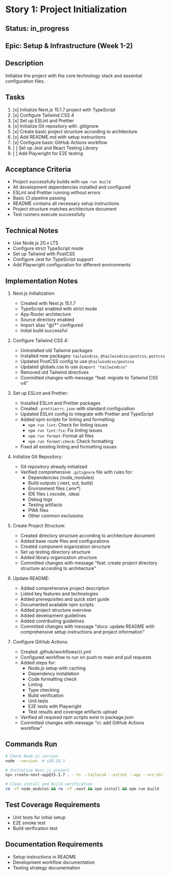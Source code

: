 # Story 1: Project Initialization

## Status: in_progress

## Epic: Setup & Infrastructure (Week 1-2)

## Description

Initialize the project with the core technology stack and essential configuration files.

## Tasks

1. [x] Initialize Next.js 15.1.7 project with TypeScript
2. [x] Configure Tailwind CSS 4
3. [x] Set up ESLint and Prettier
4. [x] Initialize Git repository with .gitignore
5. [x] Create basic project structure according to architecture
6. [x] Add README.md with setup instructions
7. [x] Configure basic GitHub Actions workflow
8. [ ] Set up Jest and React Testing Library
9. [ ] Add Playwright for E2E testing

## Acceptance Criteria

- Project successfully builds with `npm run build`
- All development dependencies installed and configured
- ESLint and Prettier running without errors
- Basic CI pipeline passing
- README contains all necessary setup instructions
- Project structure matches architecture document
- Test runners execute successfully

## Technical Notes

- Use Node.js 20.x LTS
- Configure strict TypeScript mode
- Set up Tailwind with PostCSS
- Configure Jest for TypeScript support
- Add Playwright configuration for different environments

## Implementation Notes

1. Next.js Initialization:

   - Created with Next.js 15.1.7
   - TypeScript enabled with strict mode
   - App Router architecture
   - Source directory enabled
   - Import alias "@/\*" configured
   - Initial build successful

2. Configure Tailwind CSS 4:
   - Uninstalled old Tailwind packages
   - Installed new packages: `tailwindcss`, `@tailwindcss/postcss`, `postcss`
   - Updated PostCSS config to use `@tailwindcss/postcss`
   - Updated globals.css to use `@import "tailwindcss"`
   - Removed old Tailwind directives
   - Committed changes with message "feat: migrate to Tailwind CSS v4"

3. Set up ESLint and Prettier:
   - Installed ESLint and Prettier packages
   - Created `.prettierrc.json` with standard configuration
   - Updated ESLint config to integrate with Prettier and TypeScript
   - Added npm scripts for linting and formatting:
     - `npm run lint`: Check for linting issues
     - `npm run lint:fix`: Fix linting issues
     - `npm run format`: Format all files
     - `npm run format:check`: Check formatting
   - Fixed all existing linting and formatting issues

4. Initialize Git Repository:
   - Git repository already initialized
   - Verified comprehensive `.gitignore` file with rules for:
     - Dependencies (node_modules)
     - Build outputs (.next, out, build)
     - Environment files (.env*)
     - IDE files (.vscode, .idea)
     - Debug logs
     - Testing artifacts
     - PWA files
     - Other common exclusions

5. Create Project Structure:
   - Created directory structure according to architecture document
   - Added base route files and configurations
   - Created component organization structure
   - Set up testing directory structure
   - Added library organization structure
   - Committed changes with message "feat: create project directory structure according to architecture"

6. Update README:
   - Added comprehensive project description
   - Listed key features and technologies
   - Added prerequisites and quick start guide
   - Documented available npm scripts
   - Added project structure overview
   - Added development guidelines
   - Added contributing guidelines
   - Committed changes with message "docs: update README with comprehensive setup instructions and project information"

7. Configure GitHub Actions:
   - Created .github/workflows/ci.yml
   - Configured workflow to run on push to main and pull requests
   - Added steps for:
     - Node.js setup with caching
     - Dependency installation
     - Code formatting check
     - Linting
     - Type checking
     - Build verification
     - Unit tests
     - E2E tests with Playwright
     - Test results and coverage artifacts upload
   - Verified all required npm scripts exist in package.json
   - Committed changes with message "ci: add GitHub Actions workflow"

## Commands Run

```bash
# Check Node.js version
node --version  # v20.18.3

# Initialize Next.js project
npx create-next-app@15.1.7 . --ts --tailwind --eslint --app --src-dir --import-alias "@/*" --use-npm

# Clean install and build verification
rm -rf node_modules && rm -rf .next && npm install && npm run build
```

## Test Coverage Requirements

- Unit tests for initial setup
- E2E smoke test
- Build verification test

## Documentation Requirements

- Setup instructions in README
- Development workflow documentation
- Testing strategy documentation
